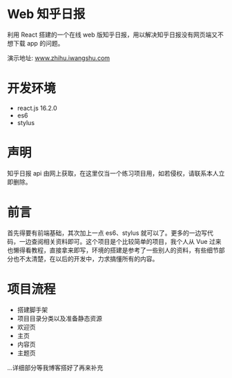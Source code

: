 # Web 知乎日报
利用 React 搭建的一个在线 web 版知乎日报，用以解决知乎日报没有网页端又不想下载 app 的问题。

演示地址: www.zhihu.iwangshu.com
# 开发环境
+ react.js 16.2.0
+ es6
+ stylus
# 声明
知乎日报 api 由网上获取，在这里仅当一个练习项目用，如若侵权，请联系本人立即删除。
# 前言
首先得要有前端基础，其次加上一点 es6、stylus 就可以了。更多的一边写代码，一边查阅相关资料即可。这个项目是个比较简单的项目，我个人从 Vue 过来也懒得看教程，直接拿来即写，环境的搭建是参考了一些别人的资料，有些细节部分也不太清楚，在以后的开发中，力求搞懂所有的内容。
# 项目流程
+ 搭建脚手架
+ 项目目录分类以及准备静态资源
+ 欢迎页
+ 主页
+ 内容页
+ 主题页

...详细部分等我博客搭好了再来补充
